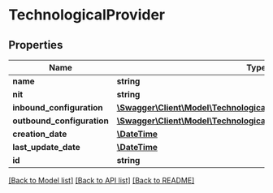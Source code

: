 # TechnologicalProvider

## Properties
Name | Type | Description | Notes
------------ | ------------- | ------------- | -------------
**name** | **string** |  | [optional] 
**nit** | **string** |  | [optional] 
**inbound_configuration** | [**\Swagger\Client\Model\TechnologicalProviderInboundConfiguration**](TechnologicalProviderInboundConfiguration.md) |  | [optional] 
**outbound_configuration** | [**\Swagger\Client\Model\TechnologicalProviderOutboundConfiguration**](TechnologicalProviderOutboundConfiguration.md) |  | [optional] 
**creation_date** | [**\DateTime**](\DateTime.md) |  | [optional] 
**last_update_date** | [**\DateTime**](\DateTime.md) |  | [optional] 
**id** | **string** |  | [optional] 

[[Back to Model list]](../README.md#documentation-for-models) [[Back to API list]](../README.md#documentation-for-api-endpoints) [[Back to README]](../README.md)


